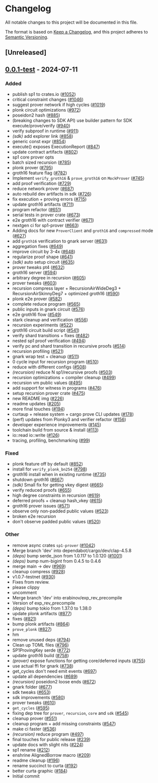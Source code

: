 # Changelog

All notable changes to this project will be documented in this file.

The format is based on [Keep a Changelog](https://keepachangelog.com/en/1.0.0/),
and this project adheres to [Semantic Versioning](https://semver.org/spec/v2.0.0.html).

## [Unreleased]

## [0.0.1-test](https://github.com/succinctlabs/sp1/compare/sp1-prover-v0.0.0-test...sp1-prover-v0.0.2-test) - 2024-07-11

### Added

- publish sp1 to crates.io ([#1052](https://github.com/succinctlabs/sp1/pull/1052))
- critical constraint changes ([#1046](https://github.com/succinctlabs/sp1/pull/1046))
- suggest prover network if high cycles ([#1019](https://github.com/succinctlabs/sp1/pull/1019))
- plonk circuit optimizations ([#972](https://github.com/succinctlabs/sp1/pull/972))
- poseidon2 hash ([#885](https://github.com/succinctlabs/sp1/pull/885))
- (breaking changes to SDK API) use builder pattern for SDK execute/prove/verify ([#940](https://github.com/succinctlabs/sp1/pull/940))
- verify subproof in runtime ([#911](https://github.com/succinctlabs/sp1/pull/911))
- _(sdk)_ add explorer link ([#858](https://github.com/succinctlabs/sp1/pull/858))
- generic const expr ([#854](https://github.com/succinctlabs/sp1/pull/854))
- execute() exposes ExecutionReport ([#847](https://github.com/succinctlabs/sp1/pull/847))
- update contract artifacts ([#802](https://github.com/succinctlabs/sp1/pull/802))
- sp1 core prover opts
- batch sized recursion ([#785](https://github.com/succinctlabs/sp1/pull/785))
- plonk prover ([#795](https://github.com/succinctlabs/sp1/pull/795))
- groth16 feature flag ([#782](https://github.com/succinctlabs/sp1/pull/782))
- Implement `verify_groth16` & `prove_groth16` on `MockProver` ([#745](https://github.com/succinctlabs/sp1/pull/745))
- add proof verification ([#729](https://github.com/succinctlabs/sp1/pull/729))
- reduce network prover ([#687](https://github.com/succinctlabs/sp1/pull/687))
- auto rebuild dev artifacts in sdk ([#726](https://github.com/succinctlabs/sp1/pull/726))
- fix execution + proving errors ([#715](https://github.com/succinctlabs/sp1/pull/715))
- update groth16 artifacts ([#711](https://github.com/succinctlabs/sp1/pull/711))
- program refactor ([#651](https://github.com/succinctlabs/sp1/pull/651))
- serial tests in prover crate ([#673](https://github.com/succinctlabs/sp1/pull/673))
- e2e groth16 with contract verifier ([#671](https://github.com/succinctlabs/sp1/pull/671))
- nextgen ci for sp1-prover ([#663](https://github.com/succinctlabs/sp1/pull/663))
- Adding docs for new `ProverClient` and `groth16` and `compressed` mode ([#627](https://github.com/succinctlabs/sp1/pull/627))
- add `groth16` verification to gnark server ([#631](https://github.com/succinctlabs/sp1/pull/631))
- aggregation fixes ([#649](https://github.com/succinctlabs/sp1/pull/649))
- improve circuit by 3-4x ([#648](https://github.com/succinctlabs/sp1/pull/648))
- regularize proof shape ([#641](https://github.com/succinctlabs/sp1/pull/641))
- _(sdk)_ auto setup circuit ([#635](https://github.com/succinctlabs/sp1/pull/635))
- prover tweaks pt4 ([#632](https://github.com/succinctlabs/sp1/pull/632))
- groth16 server ([#594](https://github.com/succinctlabs/sp1/pull/594))
- arbitrary degree in recursion ([#605](https://github.com/succinctlabs/sp1/pull/605))
- prover tweaks ([#603](https://github.com/succinctlabs/sp1/pull/603))
- recursion compress layer + RecursionAirWideDeg3 + RecursionAirSkinnyDeg7 + optimized groth16 ([#590](https://github.com/succinctlabs/sp1/pull/590))
- plonk e2e prover ([#582](https://github.com/succinctlabs/sp1/pull/582))
- complete reduce program ([#565](https://github.com/succinctlabs/sp1/pull/565))
- public inputs in gnark circuit ([#576](https://github.com/succinctlabs/sp1/pull/576))
- e2e groth16 flow ([#549](https://github.com/succinctlabs/sp1/pull/549))
- stark cleanup and verification ([#556](https://github.com/succinctlabs/sp1/pull/556))
- recursion experiments ([#522](https://github.com/succinctlabs/sp1/pull/522))
- groth16 circuit build script ([#541](https://github.com/succinctlabs/sp1/pull/541))
- verify shard transitions + fixes ([#482](https://github.com/succinctlabs/sp1/pull/482))
- nested sp1 proof verification ([#494](https://github.com/succinctlabs/sp1/pull/494))
- verify pc and shard transition in recursive proofs ([#514](https://github.com/succinctlabs/sp1/pull/514))
- recursion profiling ([#521](https://github.com/succinctlabs/sp1/pull/521))
- gnark wrap test + cleanup ([#511](https://github.com/succinctlabs/sp1/pull/511))
- 0 cycle input for recursion program ([#510](https://github.com/succinctlabs/sp1/pull/510))
- reduce with different configs ([#508](https://github.com/succinctlabs/sp1/pull/508))
- _(recursion)_ reduce N sp1/recursive proofs ([#503](https://github.com/succinctlabs/sp1/pull/503))
- recursion optimizations + compiler cleanup ([#499](https://github.com/succinctlabs/sp1/pull/499))
- recursion vm public values ([#495](https://github.com/succinctlabs/sp1/pull/495))
- add support for witness in programs ([#476](https://github.com/succinctlabs/sp1/pull/476))
- setup recursion prover crate ([#475](https://github.com/succinctlabs/sp1/pull/475))
- new README img ([#226](https://github.com/succinctlabs/sp1/pull/226))
- readme updates ([#205](https://github.com/succinctlabs/sp1/pull/205))
- more final touches ([#194](https://github.com/succinctlabs/sp1/pull/194))
- curtaup + release system + cargo prove CLI updates ([#178](https://github.com/succinctlabs/sp1/pull/178))
- (perf) updates from Plonky3 and verifier refactor ([#156](https://github.com/succinctlabs/sp1/pull/156))
- developer experience improvements ([#145](https://github.com/succinctlabs/sp1/pull/145))
- toolchain build from source & install ([#113](https://github.com/succinctlabs/sp1/pull/113))
- io::read io::write ([#126](https://github.com/succinctlabs/sp1/pull/126))
- tracing, profiling, benchmarking ([#99](https://github.com/succinctlabs/sp1/pull/99))

### Fixed

- plonk feature off by default ([#852](https://github.com/succinctlabs/sp1/pull/852))
- install for `verify_plonk_bn254` ([#798](https://github.com/succinctlabs/sp1/pull/798))
- groth16 install when in existing runtime ([#735](https://github.com/succinctlabs/sp1/pull/735))
- shutdown groth16 ([#667](https://github.com/succinctlabs/sp1/pull/667))
- _(sdk)_ Small fix for getting vkey digest ([#665](https://github.com/succinctlabs/sp1/pull/665))
- verify reduced proofs ([#655](https://github.com/succinctlabs/sp1/pull/655))
- high degree constraints in recursion ([#619](https://github.com/succinctlabs/sp1/pull/619))
- deferred proofs + cleanup hash_vkey ([#615](https://github.com/succinctlabs/sp1/pull/615))
- groth16 prover issues ([#571](https://github.com/succinctlabs/sp1/pull/571))
- observe only non-padded public values ([#523](https://github.com/succinctlabs/sp1/pull/523))
- broken e2e recursion
- don't observe padded public values ([#520](https://github.com/succinctlabs/sp1/pull/520))

### Other

- remove async crates `sp1-prover` ([#1042](https://github.com/succinctlabs/sp1/pull/1042))
- Merge branch 'dev' into dependabot/cargo/dev/clap-4.5.8
- _(deps)_ bump serde_json from 1.0.117 to 1.0.120 ([#1001](https://github.com/succinctlabs/sp1/pull/1001))
- _(deps)_ bump num-bigint from 0.4.5 to 0.4.6
- merge main -> dev ([#969](https://github.com/succinctlabs/sp1/pull/969))
- cleanup compress ([#928](https://github.com/succinctlabs/sp1/pull/928))
- v1.0.7-testnet ([#930](https://github.com/succinctlabs/sp1/pull/930))
- Fixes from review.
- please clippy
- uncomment
- Merge branch 'dev' into erabinov/exp_rev_precompile
- Version of exp_rev_precompile
- _(deps)_ bump tokio from 1.37.0 to 1.38.0
- update plonk artifacts ([#877](https://github.com/succinctlabs/sp1/pull/877))
- fixes ([#821](https://github.com/succinctlabs/sp1/pull/821))
- bump plonk artifacts ([#864](https://github.com/succinctlabs/sp1/pull/864))
- `prove_plonk` ([#827](https://github.com/succinctlabs/sp1/pull/827))
- hm
- remove unused deps ([#794](https://github.com/succinctlabs/sp1/pull/794))
- Clean up TOML files ([#796](https://github.com/succinctlabs/sp1/pull/796))
- SP1ProvingKey serde ([#772](https://github.com/succinctlabs/sp1/pull/772))
- update groth16 build ([#758](https://github.com/succinctlabs/sp1/pull/758))
- _(prover)_ expose functions for getting core/deferred inputs ([#755](https://github.com/succinctlabs/sp1/pull/755))
- use actual ffi for gnark ([#738](https://github.com/succinctlabs/sp1/pull/738))
- get_cycles don't need emit events ([#697](https://github.com/succinctlabs/sp1/pull/697))
- update all dependencies ([#689](https://github.com/succinctlabs/sp1/pull/689))
- _(recursion)_ poseidon2 loose ends ([#672](https://github.com/succinctlabs/sp1/pull/672))
- gnark folder ([#677](https://github.com/succinctlabs/sp1/pull/677))
- sdk tweaks ([#653](https://github.com/succinctlabs/sp1/pull/653))
- sdk improvements ([#580](https://github.com/succinctlabs/sp1/pull/580))
- prover tweaks ([#610](https://github.com/succinctlabs/sp1/pull/610))
- `get_cycles` ([#595](https://github.com/succinctlabs/sp1/pull/595))
- fixing dep tree for `prover`, `recursion`, `core` and `sdk` ([#545](https://github.com/succinctlabs/sp1/pull/545))
- cleanup prover ([#551](https://github.com/succinctlabs/sp1/pull/551))
- cleanup program + add missing constraints ([#547](https://github.com/succinctlabs/sp1/pull/547))
- make ci faster ([#536](https://github.com/succinctlabs/sp1/pull/536))
- _(recursion)_ reduce program ([#497](https://github.com/succinctlabs/sp1/pull/497))
- final touches for public release ([#239](https://github.com/succinctlabs/sp1/pull/239))
- update docs with slight nits ([#224](https://github.com/succinctlabs/sp1/pull/224))
- sp1 rename ([#212](https://github.com/succinctlabs/sp1/pull/212))
- enshrine AlignedBorrow macro ([#209](https://github.com/succinctlabs/sp1/pull/209))
- readme cleanup ([#196](https://github.com/succinctlabs/sp1/pull/196))
- rename succinct to curta ([#192](https://github.com/succinctlabs/sp1/pull/192))
- better curta graphic ([#184](https://github.com/succinctlabs/sp1/pull/184))
- Initial commit
